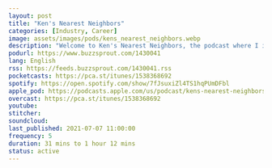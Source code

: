 ```yaml
---
layout: post
title: "Ken's Nearest Neighbors"
categories: [Industry, Career]
image: assets/images/pods/kens_nearest_neighbors.webp
description: "Welcome to Ken's Nearest Neighbors, the podcast where I interview the most interesting people I can find on Data Science, Sports Analytics, Content Creation, Health, Performance, and much much more!"
podurl: https://www.buzzsprout.com/1430041
lang: English
rss: https://feeds.buzzsprout.com/1430041.rss
pocketcasts: https://pca.st/itunes/1538368692
spotify: https://open.spotify.com/show/7fJsuxiZl4TS1hqPUmDFbl
apple_pod: https://podcasts.apple.com/us/podcast/kens-nearest-neighbors/id1538368692
overcast: https://pca.st/itunes/1538368692
youtube:
stitcher:
soundcloud:
last_published: 2021-07-07 11:00:00
frequency: 5
duration: 31 mins to 1 hour 12 mins
status: active
---
```

